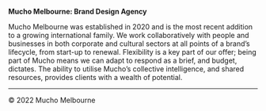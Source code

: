 **Mucho Melbourne: Brand Design Agency**

Mucho Melbourne was established in 2020 and is the most recent addition to a growing international family. We work collaboratively with people and businesses in both corporate and cultural sectors at all points of a brand’s lifecycle, from start-up to renewal. Flexibility is a key part of our offer; being part of Mucho means we can adapt to respond as a brief, and budget, dictates. The ability to utilise Mucho’s collective intelligence, and shared resources, provides clients with a wealth of potential.

---

© 2022 Mucho Melbourne